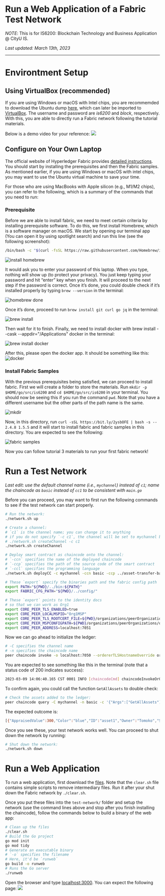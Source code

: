 # Run a Web Application of a Fabric Test Network

_NOTE_: This is for IS6200: Blockchain Technology and Business Application @ CityU IS.

_Last updated: March 13th, 2023_

---

# Environtment Setup
## Using VirtualBox (recommended)
If you are using Windows or macOS with Intel chips, you are recommemded to download the Ubuntu dump [here](https://www.dropbox.com/s/uaczjtifqjmmwj9/Ubuntu%2018.ova?dl=0), which can later be imported to [VirtualBox](https://www.virtualbox.org/wiki/Downloads). The username and password are _is6200_ and _block_, respectively. With this, you are able to directly run a Fabric network following the tutorial materials. 

Below is a demo video for your reference:
![](./vid/virtualbox_opt.gif)

## Configure on Your Own Laptop
The official website of Hyperledger Fabric provides [detailed instructions](https://hyperledger-fabric.readthedocs.io/en/release-2.4/install.html). You should start by installing the prerequisites and then the Fabric samples. As mentioned earlier, if you are using Windows or macOS with intel chips, you may want to use the Ubuntu virtual machine to save your time.

For those who are using MacBooks with Apple silicon (e.g., M1/M2 chips), you can refer to the following, which is a summary of the commands that you need to run: 

### Prerequisite

Before we are able to install fabric, we need to meet certain criteria by installing prerequisite software. To do this, we first install Homebrew, which is a software manager on macOS. We start by opening our terminal app (You can open it by using spotlight search) and run this line  (see the following screenshot):
```bash
/bin/bash -c "$(curl -fsSL https://raw.githubusercontent.com/Homebrew/install/master/install.sh)"
```

![install homebrew](img/brew.png)

It would ask you to enter your password of this laptop. When you type,  nothing will show up (to protect your privacy). You just keep typing your password and hit “enter” key when you finish. It will proceed to the next step if the password is correct.
Once it’s done, you could double check if it’s installed properly by typing `brew --version` in the terminal:

![homebrew done](img/brew_done.png)

Once it’s done, proceed to run ``brew install git curl go jq`` in the terminal:

![brew install](img/brew_install.png)

Then wait for it to finish. Finally, we need to install docker with brew install --cask --appdir="/Applications" docker in the terminal:

![brew install docker](img/brew_docker.png)

After this, please open the docker app. It should be something like this:
![docker](img/docker.png)

### Install Fabric Samples
With the previous prerequisites being satisfied, we can proceed to install fabric.
First we will create a folder to store the materials. Run `mkdir -p $HOME/go/src/is6200` and `cd $HOME/go/src/is6200` in your terminal. You should now be seeing this if you run the command `pwd`. Note that you have a different username but the other parts of the path name is the same. 

![mkdir](img/mkdir.png)

Now, in this directory, run `curl -sSL https://bit.ly/2ysbOFE | bash -s -- 2.4.8 1.5.5` and it will start to install fabric and fabric samples in this directory. You are expected to see the following:

![fabric samples](img/fabricsamples.png)

Now you can follow tutorial 3 materials to run your first fabric network!

# Run a Test Network

_Last edit: use the default channel name (i.e., `mychannel`) instead of `c1`; name the chaincode as `basic` instead of `cc1` to be consistent with `main.go`_

Before you can proceed, you may want to first run the following commands to see if the test network can start properly.

```bash
# Run the network:
./network.sh up

# Create a channel:
# `c1` is the channel name; you can change it to anything
# if you do not specify `-c c1`, the channel will be set to mychannel by default`
# ./network.sh createChannel -c c1
./network.sh createChannel

# Deploy smart contract as chaincode onto the channel:
# `-ccn` specifies the name of the deployed chaincode
# `-ccp` specifies the path of the source code of the smart contract
# `-ccl` specifies the programming language
./network.sh deployCC -c mychannel -ccn basic -ccp ../asset-transfer-basic/chaincode-go -ccl go

# These `export` specify the binaries path and the fabric config path
export PATH="${PWD}/../bin:${PATH}"
export FABRIC_CFG_PATH="${PWD}/../config/"

# These `export` points to the identity docs 
# so that we can work as Org1
export CORE_PEER_TLS_ENABLED=true
export CORE_PEER_LOCALMSPID="Org1MSP"
export CORE_PEER_TLS_ROOTCERT_FILE=${PWD}/organizations/peerOrganizations/org1.example.com/peers/peer0.org1.example.com/tls/ca.crt
export CORE_PEER_MSPCONFIGPATH=${PWD}/organizations/peerOrganizations/org1.example.com/users/Admin@org1.example.com/msp
export CORE_PEER_ADDRESS=localhost:7051
```

Now we can go ahead to initialize the ledger:
```bash
# -C specifies the channel name
# -n specifies the chaincode name
peer chaincode invoke -o localhost:7050 --ordererTLSHostnameOverride orderer.example.com --tls --cafile "${PWD}/organizations/ordererOrganizations/example.com/orderers/orderer.example.com/msp/tlscacerts/tlsca.example.com-cert.pem" -C mychannel -n basic --peerAddresses localhost:7051 --tlsRootCertFiles "${PWD}/organizations/peerOrganizations/org1.example.com/peers/peer0.org1.example.com/tls/ca.crt" --peerAddresses localhost:9051 --tlsRootCertFiles "${PWD}/organizations/peerOrganizations/org2.example.com/peers/peer0.org2.example.com/tls/ca.crt" -c '{"function":"InitLedger","Args":[]}'
```

You are expected to see something like this in the terminal (note that a status code of 200 indicates success):
```bash
2023-03-09 14:06:40.165 CST 0001 INFO [chaincodeCmd] chaincodeInvokeOrQuery -> Chaincode invoke successful. result: status:200
```

To confirm again, you could call the function `GetAllAssets` to double check:

```bash
# Check the assets added to the ledger:
peer chaincode query -C mychannel -n basic -c '{"Args":["GetAllAssets"]}'
```

The expected outcome is:
```bash
[{"AppraisedValue":300,"Color":"blue","ID":"asset1","Owner":"Tomoko","Size":5},{"AppraisedValue":400,"Color":"red","ID":"asset2","Owner":"Brad","Size":5},{"AppraisedValue":500,"Color":"green","ID":"asset3","Owner":"Jin Soo","Size":10},{"AppraisedValue":600,"Color":"yellow","ID":"asset4","Owner":"Max","Size":10},{"AppraisedValue":700,"Color":"black","ID":"asset5","Owner":"Adriana","Size":15},{"AppraisedValue":800,"Color":"white","ID":"asset6","Owner":"Michel","Size":15}]
```

Once you see these, your test network works well. You can proceed to shut down the network by running:

```bash
# Shut down the network:
./network.sh down
```

# Run a Web Application
To run a web application, first download the [files](https://github.com/zhiyzuo/IS6200-Web-App/tree/main/webapp). Note that the `clear.sh` file contains simple scripts to remove intermediary files. Run it after your shut down the Fabric network by `./clear.sh`.

Once you put these files into the `test-network/` folder and setup the network (use the command lines above and stop after you finish installing the chaincode), follow the commands below to build a binary of the web app:

```bash
# Clean up the files
./clear.sh
# Build the Go project
go mod init
go mod tidy
# Generate an executable binary
# `-o` specifies the filename 
# Here, it'd be `runweb`
go build -o runweb
# Runs the Go server
./runweb
```

Open the browser and type [localhost:3000](http://localhost:3000). You can expect the following page:
![](./vid/webapp_opt.gif)
